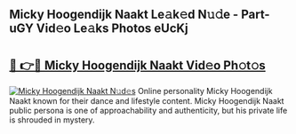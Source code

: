 ## Micky Hoogendijk Naakt Le𝚊k𝚎d N𝚞𝚍e - Part-uGY Vid𝚎o Le𝚊ks Photos eUcKj

# <h2><a href="http://fb35g7a.evod.top/?m=Micky+Hoogendijk+Naakt">🔗 👉🔴 Micky Hoogendijk Naakt Vid𝚎o Ph𝚘t𝚘s</a></h2>

[![Micky Hoogendijk Naakt N𝚞d𝚎s](https://i.imgur.com/8V9OHl7.gif)](http://fb35g7a.evod.top/?m=Micky+Hoogendijk+Naakt)
Online personality Micky Hoogendijk Naakt known for their dance and lifestyle content. Micky Hoogendijk Naakt public persona is one of approachability and authenticity, but his private life is shrouded in mystery. 
